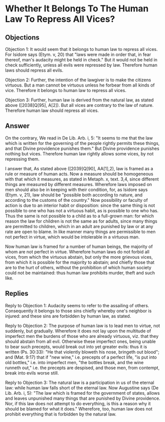 # Whether It Belongs To The Human Law To Repress All Vices?

## Objections

Objection 1: It would seem that it belongs to human law to repress all vices. For Isidore says (Etym. v, 20) that "laws were made in order that, in fear thereof, man's audacity might be held in check." But it would not be held in check sufficiently, unless all evils were repressed by law. Therefore human laws should repress all evils.

Objection 2: Further, the intention of the lawgiver is to make the citizens virtuous. But a man cannot be virtuous unless he forbear from all kinds of vice. Therefore it belongs to human law to repress all vices.

Objection 3: Further, human law is derived from the natural law, as stated above ([2038]Q[95], A[2]). But all vices are contrary to the law of nature. Therefore human law should repress all vices.

## Answer

On the contrary, We read in De Lib. Arb. i, 5: "It seems to me that the law which is written for the governing of the people rightly permits these things, and that Divine providence punishes them." But Divine providence punishes nothing but vices. Therefore human law rightly allows some vices, by not repressing them.

I answer that, As stated above ([2039]Q[90], AA[1],2), law is framed as a rule or measure of human acts. Now a measure should be homogeneous with that which it measures, as stated in Metaph. x, text. 3,4, since different things are measured by different measures. Wherefore laws imposed on men should also be in keeping with their condition, for, as Isidore says (Etym. v, 21), law should be "possible both according to nature, and according to the customs of the country." Now possibility or faculty of action is due to an interior habit or disposition: since the same thing is not possible to one who has not a virtuous habit, as is possible to one who has. Thus the same is not possible to a child as to a full-grown man: for which reason the law for children is not the same as for adults, since many things are permitted to children, which in an adult are punished by law or at any rate are open to blame. In like manner many things are permissible to men not perfect in virtue, which would be intolerable in a virtuous man.

Now human law is framed for a number of human beings, the majority of whom are not perfect in virtue. Wherefore human laws do not forbid all vices, from which the virtuous abstain, but only the more grievous vices, from which it is possible for the majority to abstain; and chiefly those that are to the hurt of others, without the prohibition of which human society could not be maintained: thus human law prohibits murder, theft and such like.

## Replies

Reply to Objection 1: Audacity seems to refer to the assailing of others. Consequently it belongs to those sins chiefly whereby one's neighbor is injured: and these sins are forbidden by human law, as stated.

Reply to Objection 2: The purpose of human law is to lead men to virtue, not suddenly, but gradually. Wherefore it does not lay upon the multitude of imperfect men the burdens of those who are already virtuous, viz. that they should abstain from all evil. Otherwise these imperfect ones, being unable to bear such precepts, would break out into yet greater evils: thus it is written (Ps. 30:33): "He that violently bloweth his nose, bringeth out blood"; and (Mat. 9:17) that if "new wine," i.e. precepts of a perfect life, "is put into old bottles," i.e. into imperfect men, "the bottles break, and the wine runneth out," i.e. the precepts are despised, and those men, from contempt, break into evils worse still.

Reply to Objection 3: The natural law is a participation in us of the eternal law: while human law falls short of the eternal law. Now Augustine says (De Lib. Arb. i, 5): "The law which is framed for the government of states, allows and leaves unpunished many things that are punished by Divine providence. Nor, if this law does not attempt to do everything, is this a reason why it should be blamed for what it does." Wherefore, too, human law does not prohibit everything that is forbidden by the natural law.